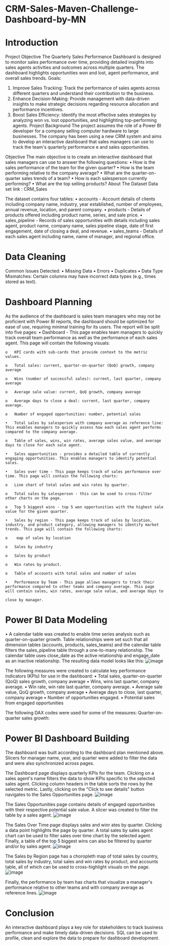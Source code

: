 # CRM-Sales-Maven-Challenge-Dashboard-by-MN 
# Introduction

Project Objective
The Quarterly Sales Performance Dashboard is designed to monitor sales performance over time, providing detailed insights into sales agents activities and outcomes across multiple quarters. The dashboard highlights opportunities won and lost, agent performance, and overall sales trends.
Goals:
1.	Improve Sales Tracking: Track the performance of sales agents across different quarters and understand their contribution to the business.
2.	Enhance Decision-Making: Provide management with data-driven insights to make strategic decisions regarding resource allocation and performance incentives.
3.	Boost Sales Efficiency: Identify the most effective sales strategies by analyzing won vs. lost opportunities, and highlighting top-performing agents.
Project Background
The project assumes the role of a Power BI developer for a company selling computer hardware to large businesses. The company has been using a new CRM system and aims to develop an interactive dashboard that sales managers can use to track the team's quarterly performance e and sales opportunities.

Objective
The main objective is to create an interactive dashboard that sales managers can use to answer the following questions:
•	How is the sales performance of the team for the given quarter?
•	How is the team performing relative to the company average?
•	What are the quarter-on-quarter sales trends of a team?
•	How is each salesperson currently performing?
•	What are the top selling products?
About The Dataset
Data set link : CRM_Sales
 
The dataset contains four tables:
•	accounts - Account details of clients including company name, industry, year established, number of employees, annual revenue, location, and parent company.
•	products - Details of products offered including product name, series, and sale price.
•	sales_pipeline - Records of sales opportunities with details including sales agent, product name, company name, sales pipeline stage, date of first engagement, date of closing a deal, and revenue.
•	sales_teams - Details of each sales agent including name, name of manager, and regional office.
# Data Cleaning 
Common Issues Detected:
  •	Missing Data
  •	Errors
  •	Duplicates
  •	Data Type Mismatches: Certain columns may have incorrect data types (e.g., times stored as text).


# Dashboard Planning
As the audience of the dashboard is sales team managers who may not be proficient with Power BI reports, the dashboard should be optimized for ease of use, requiring minimal training for its users.
The report will be split into five pages:
    •	Dashboard - This page enables team managers to quickly track overall team performance as well as the performance of each sales agent. This page will contain the following visuals:
    
    o	KPI cards with sub-cards that provide context to the metric values.
    
    o	Total sales: current, quarter-on-quarter (QoQ) growth, company average
    
    o	Wins (number of successful sales): current, last quarter, company average
    
    o	Average sale value: current, QoQ growth, company average
    
    o	Average days to close a deal: current, last quarter, company average.
    
    o	Number of engaged opportunities: number, potential sales
    
    •	Total sales by salesperson with company average as reference line: This enables managers to quickly assess how each sales agent performs compared to the company average.
    
    o	Table of sales, wins, win rates, average sales value, and average days to close for each sale agent.
    
    •	Sales opportunities - provides a detailed table of currently engaging opportunities. This enables managers to identify potential sales.
    
    •	Sales over time - This page keeps track of sales performance over time. This page will contain the following charts:
    
    o	Line chart of total sales and win rates by quarter.
    
    o	Total sales by salesperson - this can be used to cross-filter other charts on the page.
    
    o	Top 5 biggest wins - top 5 won opportunities with the highest sale value for the given quarter.
    
    •	Sales by region - This page keeps track of sales by location, industry, and product category, allowing managers to identify market trends. This page will contain the following charts:
    
    o	 map of sales by location
    
    o	Sales by industry
    
    o	Sales by product
    
    o	Win rates by product.
    
    o	Table of accounts with total sales and number of sales
    
    •	Performance by Team - This page allows managers to track their performance compared to other teams and company average. This page will contain sales, win rates, average sale value, and average days to 
    
    close by manager.
# Power BI Data Modeling
•	A calendar table was created to enable time series analysis such as quarter-on-quarter growth. Table relationships were set such that all dimension tables (accounts, products, sales_teams) and the calendar table filters the sales_pipeline table through a one-to-many relationship. The calendar table uses close_date as the active relationship and engage_date as an inactive relationship. The resulting data model looks like this:
![image](https://github.com/user-attachments/assets/5fa3a2dd-a366-4621-80f4-ef72571e78d4)

 
The following measures were created to calculate key performance indicators (KPIs) for use in the dashboard:
•	Total sales, quarter-on-quarter (QoQ) sales growth, company average
•	Wins, wins last quarter, company average.
•	Win rate, win rate last quarter, company average.
•	Average sale value, QoQ growth, company average
•	Average days to close, last quarter, company average
•	Number of opportunities engaged.
•	Potential sales from engaged opportunities

The following DAX codes were used for some of the measures:
Quarter-on-quarter sales growth:



# Power BI Dashboard Building
The dashboard was built according to the dashboard plan mentioned above. Slicers for manager name, year, and quarter were added to filter the data and were also synchronized across pages.

The Dashboard page displays quarterly KPIs for the team. Clicking on a sales agent's name filters the data to show KPIs specific to the selected sales agent. Clicking column headers in the table sorts the rows by the selected metric. Lastly, clicking on the "Click to see details" button navigates to the Sales Opportunities page. 
![image](https://github.com/user-attachments/assets/5c530abf-6a24-492c-95ca-7d8fb00a1174)

The Sales Opportunities page contains details of engaged opportunities with their respective potential sale value. A slicer was created to filter the table by a sales agent.
![image](https://github.com/user-attachments/assets/84bb58b4-399b-4066-b9fd-8c37fc7f4954)

The Sales Over Time page displays sales and winr ates by quarter. Clicking a data point highlights the page by quarter. A total sales by sales agent chart can be used to filter sales over time chart by the selected agent. Finally, a table of the top 5 biggest wins can also be filtered by quarter and/or by sales agent.
![image](https://github.com/user-attachments/assets/58092354-176c-48a2-b208-9671a4757181)

 
The Sales by Region page has a choropleth map of total sales by country, total sales by industry, total sales and win rates by product, and accounts table, all of which can be used to cross-highlight visuals on the page.
![image](https://github.com/user-attachments/assets/3ea288ff-9e71-46d2-9862-16fd47fca913)

 
Finally, the performance by team has charts that visualize a manager's performance relative to other teams and with company average as reference lines.
![image](https://github.com/user-attachments/assets/050abe58-583e-4fe8-9546-56dad0814ecb)

# Conclusion
An interactive dashboard plays a key role for stakeholders to track business performance and make timely data-driven decisions. SQL can be used to profile, clean and explore the data to prepare for dashboard development.

